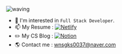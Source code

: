 ![waving](https://capsule-render.vercel.app/api?type=waving&height=150&text=Backend-Developer&fontAlign=60&fontAlignY=35&color=gradient)

- 🌱 I'm interested in `Full Stack Developer`.
- 📫 My Resume : <a href="https://resume-git.netlify.app">![Netlify](https://img.shields.io/badge/Netlify-00C7B7.svg?style=flat-square&logo=Netlify&logoColor=white)</a>
- ✏️ My CS Blog : <a href="https://granite-rice-963.notion.site/Computer-Science-915e104d730a4686af787aaf58291215">![Notion](https://img.shields.io/badge/Notion-000000.svg?style=flat-square&logo=Notion&logoColor=white)</a>
- 🌎 Contact me : wnsgks0037@naver.com

<!--
**Junhan0037/Junhan0037** is a ✨ _special_ ✨ repository because its `README.md` (this file) appears on your GitHub profile.
![React](https://img.shields.io/badge/React-61DAFB?style=flat-square&logo=React&logoColor=white)

Here are some ideas to get you started:

- 🔭 I’m currently working on ...
- 🌱 I’m currently learning ...
- 👯 I’m looking to collaborate on ...
- 🤔 I’m looking for help with ...
- 💬 Ask me about ...
- 📫 How to reach me: ...
- 😄 Pronouns: ...
- ⚡ Fun fact: ...
-->

